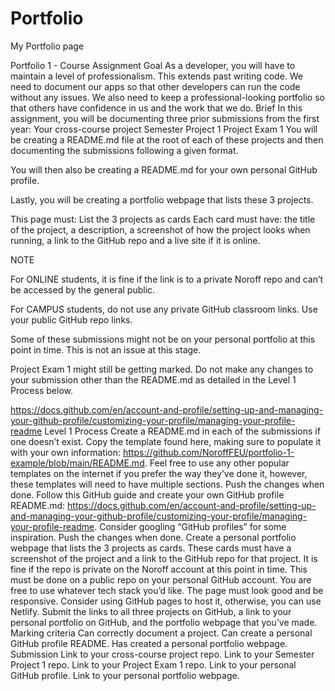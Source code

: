 # Portfolio
My Portfolio page

Portfolio 1 - Course Assignment
Goal
As a developer, you will have to maintain a level of professionalism. This extends past writing code. We need to document our apps so that other developers can run the code without any issues. We also need to keep a professional-looking portfolio so that others have confidence in us and the work that we do.
Brief
In this assignment, you will be documenting three prior submissions from the first year:
Your cross-course project
Semester Project 1
Project Exam 1
You will be creating a README.md file at the root of each of these projects and then documenting the submissions following a given format.

You will then also be creating a README.md for your own personal GitHub profile.

Lastly, you will be creating a portfolio webpage that lists these 3 projects.

This page must:
List the 3 projects as cards
Each card must have:
the title of the project,
a description,
a screenshot of how the project looks when running,
a link to the GitHub repo and a live site if it is online.

NOTE

For ONLINE students, it is fine if the link is to a private Noroff repo and can’t be accessed by the general public.

For CAMPUS students, do not use any private GitHub classroom links. Use your public GitHub repo links.

Some of these submissions might not be on your personal portfolio at this point in time. This is not an issue at this stage.

Project Exam 1 might still be getting marked. Do not make any changes to your submission other than the README.md as detailed in the Level 1 Process below.

https://docs.github.com/en/account-and-profile/setting-up-and-managing-your-github-profile/customizing-your-profile/managing-your-profile-readme
Level 1 Process
Create a README.md in each of the submissions if one doesn’t exist.
Copy the template found here, making sure to populate it with your own information: https://github.com/NoroffFEU/portfolio-1-example/blob/main/README.md. Feel free to use any other popular templates on the internet if you prefer the way they’ve done it, however, these templates will need to have multiple sections.
Push the changes when done.
Follow this GitHub guide and create your own GitHub profile README.md: https://docs.github.com/en/account-and-profile/setting-up-and-managing-your-github-profile/customizing-your-profile/managing-your-profile-readme. Consider googling “GitHub profiles” for some inspiration. 
Push the changes when done.
Create a personal portfolio webpage that lists the 3 projects as cards. These cards must have a screenshot of the project and a link to the GitHub repo for that project. It is fine if the repo is private on the Noroff account at this point in time. This must be done on a public repo on your personal GitHub account. You are free to use whatever tech stack you’d like. The page must look good and be responsive. Consider using GitHub pages to host it, otherwise, you can use Netlify.
Submit the links to all three projects on GitHub, a link to your personal portfolio on GitHub, and the portfolio webpage that you’ve made. 
Marking criteria
Can correctly document a project.
Can create a personal GitHub profile README.
Has created a personal portfolio webpage.
Submission
Link to your cross-course project repo.
Link to your Semester Project 1 repo.
Link to your Project Exam 1 repo.
Link to your personal GitHub profile.
Link to your personal portfolio webpage.